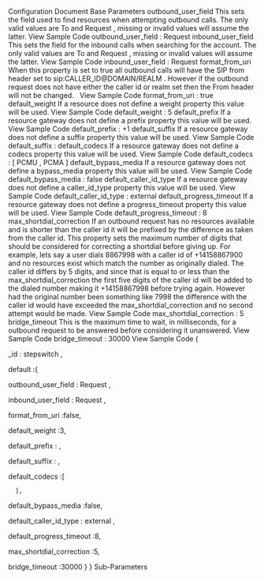 Configuration Document
Base Parameters
outbound_user_field
This sets the field used to find resources when attempting outbound calls. The only valid values are 
To
 and 
Request
, missing or invalid values will assume the latter.
View Sample Code
outbound_user_field
 : 
Request
inbound_user_field
This sets the field for the inbound calls when searching for the account. The only valid values are 
To
 and 
Request
, missing or invalid values will assume the latter.
View Sample Code
inbound_user_field
 : 
Request
format_from_uri
When this property is set to true all outbound calls will have the SIP from header set to 
sip:CALLER_ID@DOMAIN/REALM
. However if the outbound request does not have either the caller id or realm set then the From header will not be changed.
 
View Sample Code
format_from_uri
 : true
default_weight
If a resource does not define a weight property this value will be used.
View Sample Code
default_weight
 : 5
default_prefix
If a 
resource 
gateway does not define a prefix property this value will be used.
View Sample Code
default_prefix
 : 
+1
default_suffix
If a 
resource 
gateway does not define a suffix property this value will be used.
View Sample Code
default_suffix
 : 
default_codecs
If a resource gateway does not define a codecs property this value will be used.
View Sample Code
default_codecs
 : [
PCMU
, 
PCMA
]
default_bypass_media
If a resource gateway does not define a bypass_media property this value will be used.
View Sample Code
default_bypass_media
 : false
default_caller_id_type
If a resource gateway does not define a caller_id_type property this value will be used.
View Sample Code
default_caller_id_type
 : 
external
default_progress_timeout
If a resource gateway does not define a progress_timeout property this value will be used.
View Sample Code
default_progress_timeout
 : 8
max_shortdial_correction
If an outbound request has no resources available and is shorter than the caller id it will be prefixed by the difference as taken from the caller id. This property sets the maximum number of digits that should be considered for correcting a shortdial before giving up. For example, lets say a user dials 8867998 with a caller id of +14158867900 and no resources exist which match the number as originally dialed. The caller id differs by 5 digits, and since that is equal to or less than the max_shortdial_correction the first five digits of the caller id will be added to the dialed number making it +14158867998 before trying again. However had the original number been something like 7998 the difference with the caller id would have exceeded the max_shortdial_correction and no second attempt would be made.
View Sample Code
max_shortdial_correction
 : 5
bridge_timeout
This is the maximum time to wait, in milliseconds, for a outbound request to be answered before considering it unanswered.
View Sample Code
bridge_timeout
 : 30000
View Sample Code
{
   
_id
:
stepswitch
,
   
default
:{
      
outbound_user_field
:
Request
,
      
inbound_user_field
:
Request
,
      
format_from_uri
:false,
      
default_weight
:3,
      
default_prefix
:
,
      
default_suffix
:
,
      
default_codecs
:[

      ],
      
default_bypass_media
:false,
      
default_caller_id_type
:
external
,
      
default_progress_timeout
:8,
      
max_shortdial_correction
:5,
      
bridge_timeout
:30000
   }
}
Sub-Parameters
 

